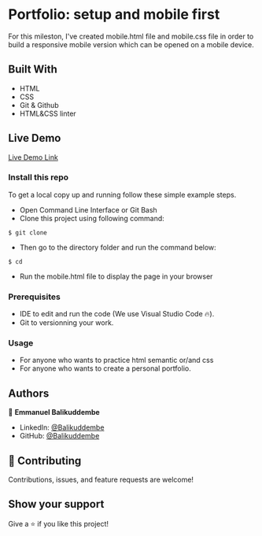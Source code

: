 
# Portfolio: setup and mobile first

For this mileston, I've created mobile.html file and mobile.css file in order to build a responsive mobile version which can be opened on a mobile device.

## Built With

- HTML
- CSS
- Git & Github
- HTML&CSS linter

## Live Demo

[Live Demo Link](https://balikuddembe.github.io/Personal-Portfolio/)

### Install this repo

To get a local copy up and running follow these simple example steps.
- Open Command Line Interface or Git Bash
- Clone this project using following command: 

```
$ git clone 
```

- Then go to the directory folder and run the command below:

```
$ cd 
```

- Run the mobile.html file to display the page in your browser 



### Prerequisites

- IDE to edit and run the code (We use Visual Studio Code 🔥).
- Git to versionning your work.


### Usage

- For anyone who wants to practice html semantic or/and css
- For anyone who wants to create a personal portfolio.


## Authors

👤 **Emmanuel Balikuddembe**

- LinkedIn: [@Balikuddembe](https://www.linkedin.com/in/emmanuel-balikuddembe-763765b2/)
- GitHub: [@Balikuddembe](https://github.com/Balikuddembe)


## 🤝 Contributing

Contributions, issues, and feature requests are welcome!



## Show your support

Give a ⭐️ if you like this project!
